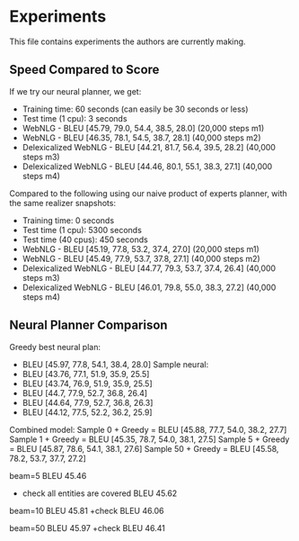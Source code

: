 # Experiments
This file contains experiments the authors are currently making.

## Speed Compared to Score
If we try our neural planner, we get:
- Training time: 60 seconds (can easily be 30 seconds or less)
- Test time (1 cpu): 3 seconds
- WebNLG - BLEU [45.79, 79.0, 54.4, 38.5, 28.0] (20,000 steps m1)
- WebNLG - BLEU [46.35, 78.1, 54.5, 38.7, 28.1] (40,000 steps m2)
- Delexicalized WebNLG - BLEU [44.21, 81.7, 56.4, 39.5, 28.2] (40,000 steps m3)
- Delexicalized WebNLG - BLEU [44.46, 80.1, 55.1, 38.3, 27.1] (40,000 steps m4)

Compared to the following using our naive product of experts planner, with the same realizer snapshots:
- Training time: 0 seconds
- Test time (1 cpu): 5300 seconds
- Test time (40 cpus): 450 seconds
- WebNLG - BLEU [45.19, 77.8, 53.2, 37.4, 27.0] (20,000 steps m1)
- WebNLG - BLEU [45.49, 77.9, 53.7, 37.8, 27.1] (40,000 steps m2)
- Delexicalized WebNLG - BLEU [44.77, 79.3, 53.7, 37.4, 26.4] (40,000 steps m3)
- Delexicalized WebNLG - BLEU [46.01, 79.8, 55.0, 38.3, 27.2] (40,000 steps m4)


## Neural Planner Comparison

Greedy best neural plan: 
- BLEU [45.97, 77.8, 54.1, 38.4, 28.0]
Sample neural:
- BLEU [43.76, 77.1, 51.9, 35.9, 25.5]
- BLEU [43.74, 76.9, 51.9, 35.9, 25.5]
- BLEU [44.7, 77.9, 52.7, 36.8, 26.4]
- BLEU [44.64, 77.9, 52.7, 36.8, 26.3]
- BLEU [44.12, 77.5, 52.2, 36.2, 25.9]


Combined model:
Sample 0 + Greedy = BLEU [45.88, 77.7, 54.0, 38.2, 27.7]
Sample 1 + Greedy = BLEU [45.35, 78.7, 54.0, 38.1, 27.5]
Sample 5 + Greedy = BLEU [45.87, 78.6, 54.1, 38.1, 27.6]
Sample 50 + Greedy = BLEU [45.58, 78.2, 53.7, 37.7, 27.2]



beam=5
BLEU 45.46
+ check all entities are covered
BLEU 45.62

beam=10
BLEU 45.81
+check
BLEU 46.06

beam=50
BLEU 45.97
+check
BLEU 46.41

